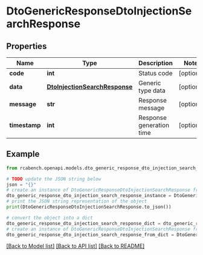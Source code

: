 # DtoGenericResponseDtoInjectionSearchResponse


## Properties

Name | Type | Description | Notes
------------ | ------------- | ------------- | -------------
**code** | **int** | Status code | [optional] 
**data** | [**DtoInjectionSearchResponse**](DtoInjectionSearchResponse.md) | Generic type data | [optional] 
**message** | **str** | Response message | [optional] 
**timestamp** | **int** | Response generation time | [optional] 

## Example

```python
from rcabench.openapi.models.dto_generic_response_dto_injection_search_response import DtoGenericResponseDtoInjectionSearchResponse

# TODO update the JSON string below
json = "{}"
# create an instance of DtoGenericResponseDtoInjectionSearchResponse from a JSON string
dto_generic_response_dto_injection_search_response_instance = DtoGenericResponseDtoInjectionSearchResponse.from_json(json)
# print the JSON string representation of the object
print(DtoGenericResponseDtoInjectionSearchResponse.to_json())

# convert the object into a dict
dto_generic_response_dto_injection_search_response_dict = dto_generic_response_dto_injection_search_response_instance.to_dict()
# create an instance of DtoGenericResponseDtoInjectionSearchResponse from a dict
dto_generic_response_dto_injection_search_response_from_dict = DtoGenericResponseDtoInjectionSearchResponse.from_dict(dto_generic_response_dto_injection_search_response_dict)
```
[[Back to Model list]](../README.md#documentation-for-models) [[Back to API list]](../README.md#documentation-for-api-endpoints) [[Back to README]](../README.md)


